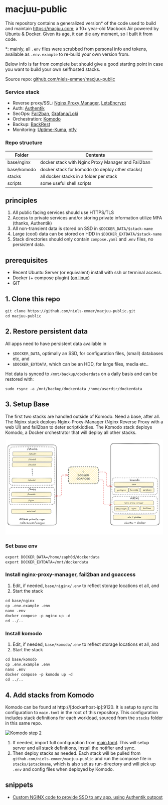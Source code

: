 # macjuu-public
This repository contains a generalized version* of the code used to build and maintain https://macjuu.com; a 10+ year-old Macbook Air powered by Ubuntu & Docker. Given its age, it can die any moment, so I built it from code.

*: mainly, all `.env` files were scrubbed from personal info and tokens, available as `.env.example` to re-build your own version from.

Below info is far from complete but should give a good starting point in case you want to build your own selfhosted stacks.

Source repo: [github.com/niels-emmer/macjuu-public](https://github.com/niels-emmer/macjuu-public)

### Service stack

- Reverse proxy/SSL: [Nginx Proxy Manager](https://github.com/NginxProxyManager/nginx-proxy-manager), [LetsEncrypt](https://letsencrypt.org/)
- Auth: [Authentik](https://github.com/goauthentik/authentik)
- SecOps: [Fail2ban](https://github.com/fail2ban/fail2ban), [Grafana/Loki](https://github.com/grafana/grafana)
- Orchestration: [Komodo](https://github.com/moghtech/komodo)
- Backup: [BackRest](https://github.com/garethgeorge/backrest)
- Monitoring: [Uptime-Kuma](https://github.com/louislam/uptime-kuma), [ntfy](https://github.com/binwiederhier/ntfy)

### Repo structure

| Folder | Contents |
| ------ | ------- |
| base/nginx | docker stack with Nginx Proxy Manager and Fail2ban |
| base/komodo | docker stack for komodo (to deploy other stacks) |
| stacks | all docker stacks in a folder per stack |
| scripts | some useful shell scripts |

## principles
1. All public facing services should use HTTPS/TLS
2. Access to private services and/or storing private information utilize MFA (thanks, Authentik)
3. All non-transient data is stored on SSD in `$DOCKER_DATA/$stack-name` 
4. Large (cool) data can be stored on HDD in `$DOCKER_EXTDATA/$stack-name`
5. Stack directories should only contain `compose.yaml` and .`env` files, no persistent data.

## prerequisites
- Recent Ubuntu Server (or equivalent) install with ssh or terminal access.
- Docker (+ compose plugin) ([on linux](https://docs.docker.com/engine/install/ubuntu/))
- GIT

## 1. Clone this repo
```
git clone https://github.com/niels-emmer/macjuu-public.git
cd macjuu-public
```

## 2. Restore persistent data

All apps need to have persistent data available in 
- `$DOCKER_DATA`, optimally an SSD, for configuration files, (small) databases etc, and
- `$DOCKER_EXTDATA`, which can be an HDD, for large files, media etc..

Hot data is synced to `/mnt/backup/dockerdata` on a daily basis and can be restored with:
```
sudo rsync -a /mnt/backup/dockerdata /home/userdir/dockerdata
```

## 3. Setup Base
The first two stacks are handled outside of Komodo. Need a base, after all. The Nginx stack deploys Nginx-Proxy-Manager (Nginx Reverse Proxy with a web UI) and fail2ban to deter scriptkiddies. The Komodo stack deploys Komodo, a Docker orchestrator that will deploy all other stacks.

![Komodo step 1](https://github.com/niels-emmer/macjuu-public/blob/main/share/komodo1.png)

### Set base env
```
export DOCKER_DATA=/home/zaph0d/dockerdata
export DOCKER_EXTDATA=/mnt/dockerdata
```

### Install nginx-proxy-manager, fail2ban and goaccess

1. Edit, if needed, `base/niginx/.env` to reflect storage locations et all, and
2. Start the stack

```
cd base/nginx
cp .env.example .env
nano .env
docker compose -p nginx up -d
cd ../..
```

### Install komodo

1. Edit, if needed, `base/komodo/.env` to reflect storage locations et all, and
2. Start the stack

```
cd base/komodo
cp .env.example .env
nano .env
docker compose -p komodo up -d
cd ../..
```

## 4. Add stacks from Komodo

Komodo can be found at http://[dockerhost-ip]:9120. It is setup to sync its configuration to `main.toml` in the root of this repository. This configuration includes stack definitions for each workload, sourced from the `stacks` folder in this same repo.

![Komodo step 2](https://github.com/niels-emmer-public/macjuu/blob/main/share/komodo2.png)

1. If needed, import full configuration from [main.toml](https://github.com/niels-emmer/macjuu-public/blob/main/main.toml). This will setup server and all stack definitions, install the notifier and sync.
2. Then deploy stacks as needed. Each stack will be pulled from `github.com/niels-emmer/macjuu-public` and run the compose file in `stacks/$stackname`, which is also set as run-directory and will pick up `.env` and config files when deployed by Komodo.



## snippets

- [Custom NGINX code to provide SSO to any app, using Authentik outpost](https://github.com/niels-emmer/macjuu-public/blob/main/share/snippets/npm-custom-code-outpost) 
